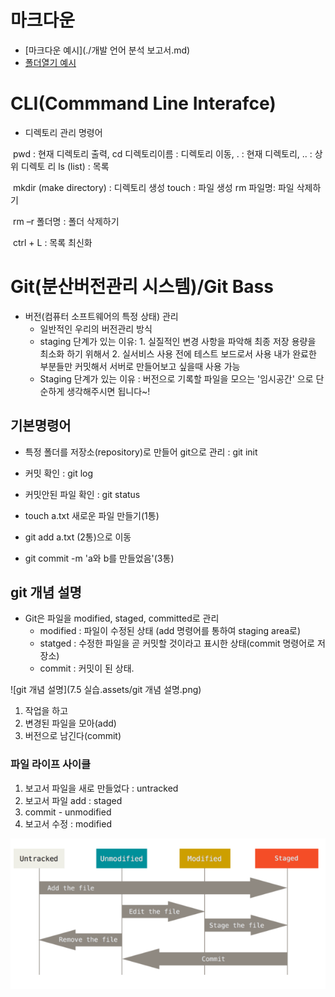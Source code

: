 # 마크다운

- [마크다운 예시](./개발 언어 분석 보고서.md)
- [폴더열기 예시](./apple)

# CLI(Commmand Line Interafce)

- 디렉토리 관리 명령어

​		pwd : 현재 디렉토리 출력,  cd 디렉토리이름 : 디렉토리 이동,   . : 현재 디렉토리,   .. : 상위 디렉토		리  ls (list) : 목록

​		mkdir (make directory) : 디렉토리 생성 touch : 파일 생성 rm 파일명: 파일 삭제하기 

​		rm –r 폴더명 : 폴더 삭제하기

​		ctrl + L : 목록 최신화

# Git(분산버전관리 시스템)/Git Bass

- 버전(컴퓨터 소프트웨어의 특정 상태) 관리
  - 일반적인 우리의 버전관리 방식
  - staging 단계가 있는 이유: 1. 실질적인 변경 사항을 파악해 최종 저장 용량을 최소화 하기 위해서 2. 실서비스 사용 전에 테스트 보드로서 사용 내가 완료한 부분들만 커밋해서 서버로 만들어보고 싶을때 사용 가능
  - Staging 단계가 있는 이유 : 버전으로 기록할 파일을 모으는 '임시공간' 으로 단순하게 생각해주시면 됩니다~!

## 기본명령어

- 특정 폴더를 저장소(repository)로  만들어 git으로 관리 : git init
- 커밋 확인 : git log

- 커밋안된 파일 확인 : git status

- touch a.txt 새로운 파일 만들기(1통)

- git add a.txt (2통)으로 이동

- git commit -m 'a와 b를 만들었음'(3통)

## git 개념 설명

- Git은 파일을 modified, staged, committed로 관리
  -  modified : 파일이 수정된 상태 (add 명령어를 통하여 staging area로)
  - statged : 수정한 파일을 곧 커밋할 것이라고 표시한 상태(commit 명령어로 저장소)
  -  commit : 커밋이 된 상태.

![git 개념 설명](7.5 실습.assets/git 개념 설명.png)

1. 작업을 하고
2. 변경된 파일을 모아(add)
3. 버전으로 남긴다(commit)

### 파일 라이프 사이클

1. 보고서 파일을 새로 만들었다 : untracked
2.  보고서 파일 add : staged
3. commit - unmodified
4. 보고서 수정 : modified

<img src="7.5 실습.assets/파일.png" alt="파일" style="zoom:200%;" />

